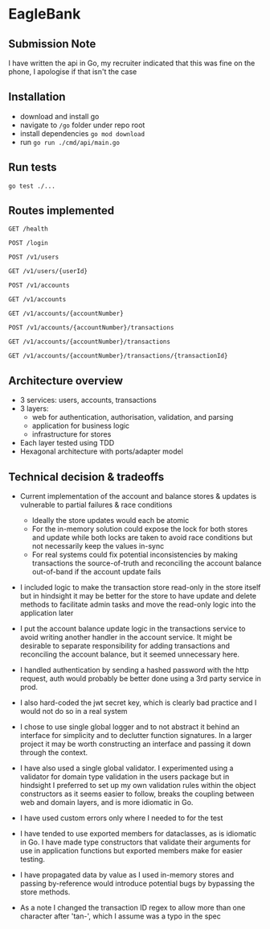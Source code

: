 # EagleBank

## Submission Note
I have written the api in Go, my recruiter indicated that this was fine on the phone, I apologise if that isn't the case

## Installation
- download and install go
- navigate to `/go` folder under repo root
- install dependencies `go mod download`
- run `go run ./cmd/api/main.go`

## Run tests
`go test ./...`

## Routes implemented
`GET /health`

`POST /login`

`POST /v1/users`


`GET /v1/users/{userId}`


`POST /v1/accounts`

`GET /v1/accounts`

`GET /v1/accounts/{accountNumber}`


`POST /v1/accounts/{accountNumber}/transactions`

`GET /v1/accounts/{accountNumber}/transactions`

`GET /v1/accounts/{accountNumber}/transactions/{transactionId}`


## Architecture overview
- 3 services: users, accounts, transactions
- 3 layers:
  - web for authentication, authorisation, validation, and parsing
  - application for business logic
  - infrastructure for stores
- Each layer tested using TDD
- Hexagonal architecture with ports/adapter model


## Technical decision & tradeoffs
- Current implementation of the account and balance stores & updates is vulnerable to partial failures & race conditions
  - Ideally the store updates would each be atomic
  - For the in-memory solution could expose the lock for both stores and update while both locks are taken to avoid race conditions but not necessarily keep the values in-sync
  - For real systems could fix potential inconsistencies by making transactions the source-of-truth and reconciling the account balance out-of-band if the account update fails


- I included logic to make the transaction store read-only in the store itself but in hindsight it may be better for the store to have update and delete methods to facilitate admin tasks and move the read-only logic into the application later
- I put the account balance update logic in the transactions service to avoid writing another handler in the account service. It might be desirable to separate responsibility for adding transactions and reconciling the account balance, but it seemed unnecessary here.


- I handled authentication by sending a hashed password with the http request, auth would probably be better done using a 3rd party service in prod.
- I also hard-coded the jwt secret key, which is clearly bad practice and I would not do so in a real system 
- I chose to use single global logger and to not abstract it behind an interface for simplicity and to declutter function signatures. In a larger project it may be worth constructing an interface and passing it down through the context. 
- I have also used a single global validator. I experimented using a validator for domain type validation in the users package but in hindsight I preferred to set up my own validation rules within the object constructors as it seems easier to follow, breaks the coupling between web and domain layers, and is more idiomatic in Go.
- I have used custom errors only where I needed to for the test
- I have tended to use exported members for dataclasses, as is idiomatic in Go. I have made type constructors that validate their arguments for use in application functions but exported members make for easier testing.
- I have propagated data by value as I used in-memory stores and passing by-reference would introduce potential bugs by bypassing the store methods.
- As a note I changed the transaction ID regex to allow more than one character after 'tan-', which I assume was a typo in the spec
